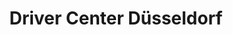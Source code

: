 ---
title: "Driver Center Düsseldorf"
url: /duesseldorf/driver-center-duesseldorf/
shop: Autohaus
---